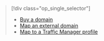 > [!div class="op_single_selector"]
> * [Buy a domain](../articles/app-service/custom-dns-web-site-buydomains-web-app.md)
> * [Map an external domain](../articles/app-service/app-service-web-tutorial-custom-domain.md)
> * [Map to a Traffic Manager profile](../articles/app-service/web-sites-traffic-manager-custom-domain-name.md)
> 
> 


